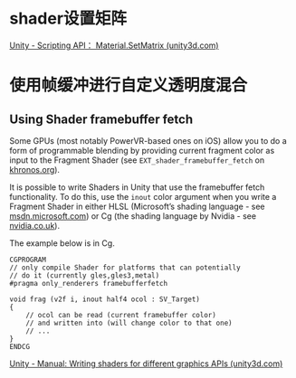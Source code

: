 # shader设置矩阵

[Unity - Scripting API： Material.SetMatrix (unity3d.com)](https://docs.unity3d.com/ScriptReference/Material.SetMatrix.html)

# 使用帧缓冲进行自定义透明度混合

## Using Shader framebuffer fetch

Some GPUs (most notably PowerVR-based ones on iOS) allow you to do a form of programmable blending by providing current fragment color as input to the Fragment Shader (see `EXT_shader_framebuffer_fetch` on [khronos.org](https://www.khronos.org/registry/gles/extensions/EXT/EXT_shader_framebuffer_fetch.txt)).

It is possible to write Shaders in Unity that use the framebuffer fetch functionality. To do this, use the `inout` color argument when you write a Fragment Shader in either HLSL (Microsoft’s shading language - see [msdn.microsoft.com](http://msdn.microsoft.com/)) or Cg (the shading language by Nvidia - see [nvidia.co.uk](http://www.nvidia.co.uk/)).

The example below is in Cg.

```cg
CGPROGRAM
// only compile Shader for platforms that can potentially
// do it (currently gles,gles3,metal)
#pragma only_renderers framebufferfetch

void frag (v2f i, inout half4 ocol : SV_Target)
{
    // ocol can be read (current framebuffer color)
    // and written into (will change color to that one)
    // ...
}   
ENDCG
```

[Unity - Manual: Writing shaders for different graphics APIs (unity3d.com)](https://docs.unity3d.com/Manual/SL-PlatformDifferences.html)

